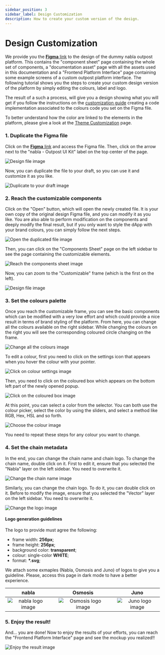 ```yaml
---
sidebar_position: 3
sidebar_label: Design Customization
description: How to create your custom version of the design.
---
```


# Design Customization
We provide you the 
[**Figma** link](https://www.figma.com/file/qOzjC3bBlFk9CQZW2HK5jX/nabla---Outpost-UI-Kit)
to the design of the dummy nabla outpost platform. This contains the "component
sheet" page containing the whole set of components, a "documentation asset" 
page with all the assets used in this documentation and a "Frontend Platform
Interface" page containing some example screens of a custom outpost platform
interface. The following tutorial shows you the steps to create your custom 
design version of the platform by simply editing the colours, label and logo.

The result of a such a process, will give you a design showing what you will get
if you follow the instructions on the 
[customization guide](./customization/customizations) creating a code 
implementation associated to the colours code you set on the Figma file.

To better understand how the color are linked to the elements in the platform, 
please give a look at the [Theme Customization](./theme-customization) page.

### 1. Duplicate the Figma file
Click on the 
[**Figma** link](https://www.figma.com/file/qOzjC3bBlFk9CQZW2HK5jX/nabla---Outpost-UI-Kit)
and access the Figma file. Then, click on the arrow next to the 
"nabla - Outpost UI Kit" label on the top center of the page.

![Design file image](/img/user-interface-setup/frontend-platform-interface/design-customization/1.jpg "design file")

Now, you can duplicate the file to your draft, so you can use it and customize
it as you like.

![Duplicate to your draft image](/img/user-interface-setup/frontend-platform-interface/design-customization/2.jpg "duplicate the file to your draft")

### 2. Reach the customizable components
Click on the "Open" button, which will open the newly created file. It is your
own copy of the original design Figma file, and you can modify it as you like.
You are also able to perform modification on the components and deeply modify
the final result, but if you only want to style the dApp with your brand 
colours, you can simply follow the next steps.

![Open the duplicated file image](/img/user-interface-setup/frontend-platform-interface/design-customization/3.jpg "open the duplicated file")

Then, you can click on the "Components Sheet" page on the left sidebar to see
the page containing the customizable elements.

![Reach the components sheet image](/img/user-interface-setup/frontend-platform-interface/design-customization/4.jpg "reach the components sheet")

Now, you can zoom to the "Customizable" frame (which is the first on the left).

![Design file image](/img/user-interface-setup/frontend-platform-interface/design-customization/5.jpg "design file")

### 3. Set the colours palette

Once you reach the customizable frame, you can see the basic components which 
can be modified with a very low effort and which could provide a nice result
in terms of brand styling of the platform. From here, you can change all the
colours available on the right sidebar. While changing the colours on the right
you will see the corresponding coloured circle changing on the frame.

![Change all the colours image](/img/user-interface-setup/frontend-platform-interface/design-customization/6.jpg "change all the colours")

To edit a colour, first you need to click on the settings icon that appears
when you hover the colour with your pointer.

![Click on colour settings image](/img/user-interface-setup/frontend-platform-interface/design-customization/7.jpg "click on colour settings")

Then, you need to click on the coloured box which appears on the bottom left 
part of the newly opened popup.

![Click on the coloured box image](/img/user-interface-setup/frontend-platform-interface/design-customization/8.jpg "click on the coloured box")

At this point, you can select a color from the selector. You can both use the
colour picker, select the color by using the sliders, and select a method like 
RGB, Hex, HSL and so forth.

![Choose the colour image](/img/user-interface-setup/frontend-platform-interface/design-customization/9.jpg "choose the colour")

You need to repeat these steps for any colour you want to change.

### 4. Set the chain metadata

In the end, you can change the chain name and chain logo. 
To change the chain name, double click on it. First to edit it, ensure that
you selected the "Nabla" layer on the left sidebar. You need to overwrite it.

![Change the chain name image](/img/user-interface-setup/frontend-platform-interface/design-customization/10.jpg "change the chain name")

Similarly, you can change the chain logo. To do it, you can double click on it.
Before to modify the image, ensure that you selected the "Vector" layer on the 
left sidebar. You need to overwrite it.

![Change the logo image](/img/user-interface-setup/frontend-platform-interface/design-customization/11.jpg "change the logo")

#### Logo generation guidelines

The logo to provide must agree the following:

- frame width: **256px**;
- frame height: **256px**;
- background color: **transparent**;
- colour: single-color **WHITE**;
- format: **\*.svg**;

We attach some exmaples (Nabla, Osmosis and Juno) of logos to give you a guideline.
Please, access this page in dark mode to have a better experience.

| **nabla** |   | **Osmosis** |   | **Juno** |
| :-------: | - | :---------: | - | :------: |
|![nabla logo image](/img/user-interface-setup/frontend-platform-interface/design-customization/nabla.svg "nabla logo") | | ![Osmosis logo image](/img/user-interface-setup/frontend-platform-interface/design-customization/osmosis.svg "Osmosis logo") | | ![Juno logo image](/img/user-interface-setup/frontend-platform-interface/design-customization/juno.svg "Juno logo") |

### 5. Enjoy the result!

And... you are done! Now to enjoy the results of your efforts, you can reach 
the "Frontend Platform Interface" page and see the mockup you realized!!

![Enjoy the result image](/img/user-interface-setup/frontend-platform-interface/design-customization/12.jpg "enjoy the result")